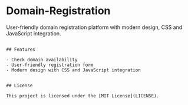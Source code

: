 # Domain-Registration
User-friendly domain registration platform with modern design, CSS and JavaScript integration.

```

## Features

- Check domain availability
- User-friendly registration form
- Modern design with CSS and JavaScript integration


## License

This project is licensed under the [MIT License](LICENSE).

